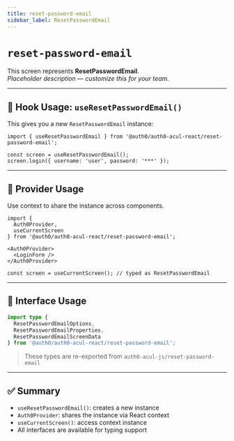 ```yaml
---
title: reset-password-email
sidebar_label: ResetPasswordEmail
---
```


# `reset-password-email`

This screen represents **ResetPasswordEmail**.  
_Placeholder description — customize this for your team._

---

## 🔹 Hook Usage: `useResetPasswordEmail()`

This gives you a new `ResetPasswordEmail` instance:

```tsx
import { useResetPasswordEmail } from '@auth0/auth0-acul-react/reset-password-email';

const screen = useResetPasswordEmail();
screen.login({ username: 'user', password: '***' });
```

---

## 🔹 Provider Usage

Use context to share the instance across components.

```tsx
import {
  Auth0Provider,
  useCurrentScreen
} from '@auth0/auth0-acul-react/reset-password-email';

<Auth0Provider>
  <LoginForm />
</Auth0Provider>
```

```tsx
const screen = useCurrentScreen(); // typed as ResetPasswordEmail
```

---

## 🔹 Interface Usage

```ts
import type {
  ResetPasswordEmailOptions,
  ResetPasswordEmailProperties,
  ResetPasswordEmailScreenData
} from '@auth0/auth0-acul-react/reset-password-email';
```

> These types are re-exported from `auth0-acul-js/reset-password-email`

---

## ✅ Summary

- `useResetPasswordEmail()`: creates a new instance
- `Auth0Provider`: shares the instance via React context
- `useCurrentScreen()`: access context instance
- All interfaces are available for typing support
